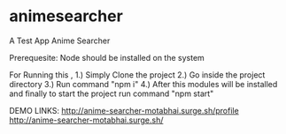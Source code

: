 # animesearcher
A Test App Anime Searcher

Prerequesite:
Node should be installed on the system

For Running this , 
1.) Simply Clone the project
2.) Go inside the project directory
3.) Run command "npm i"
4.) After this modules will be installed and finally to start the project run command "npm start"

DEMO LINKS:
http://anime-searcher-motabhai.surge.sh/profile
http://anime-searcher-motabhai.surge.sh/
